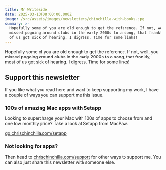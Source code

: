 ```yaml
---
title: Mr Writeside
date: 2025-03-13T08:00:00.000Z
image: /src/assets/images/newsletters/chinchilla-with-books.jpg
summary: >-
  Hopefully some of you are old enough to get the reference. If not, well, you
  missed pogoing around clubs in the early 2000s to a song, that frankly, most
  of us got sick of hearing. I digress. Time for some links!
---
```


Hopefully some of you are old enough to get the reference. If not, well, you missed pogoing around clubs in the early 2000s to a song, that frankly, most of us got sick of hearing. I digress. Time for some links!

## Support this newsletter

If you like what you read here and want to keep supporting my work, I have a couple of ways you can support me this issue.

### 100s of amazing Mac apps with Setapp

Looking to supercharge your Mac with 100s of apps to choose from and one low monthly price? Take a look at Setapp from MacPaw.

[go.chrischinchilla.com/setapp](http://go.chrischinchilla.com/setapp)

### Not looking for apps?

Then head to [chrischinchilla.com/support](https://chrischinchilla.com/support) for other ways to support me. You can also just share this newsletter with someone else.
